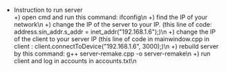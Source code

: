 - Instruction to run server <br>
    +) open cmd and run this command: ifconfig\n
    +) find the IP of your network\n
    +) change the IP of the server to your IP. (this line of code: address.sin_addr.s_addr = inet_addr("192.168.1.6");)\n
    +) change the IP of the client to your server IP (this line of code in mainwindow.cpp in client : client.connectToDevice("192.168.1.6", 3000);)\n
    +) rebuild server by this command: g++ server-remake.cpp -o server-remake\n
    +) run client and log in accounts in accounts.txt\n
